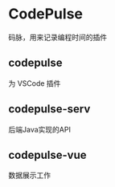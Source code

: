# CodePulse
码脉，用来记录编程时间的插件


## codepulse
为 VSCode 插件

## codepulse-serv
后端Java实现的API

## codepulse-vue
数据展示工作


